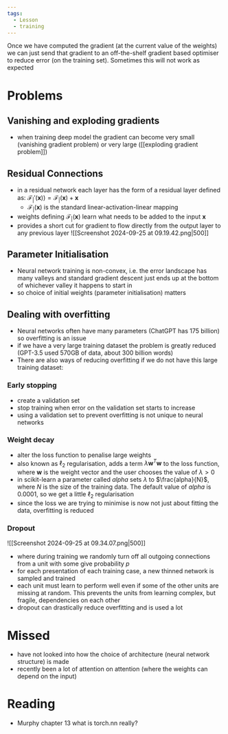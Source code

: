 ```yaml
---
tags:
  - Lesson
  - training
---
```

Once we have computed the gradient (at the current value of the weights) we can just send that gradient to an off-the-shelf gradient based optimiser to reduce error (on the training set). Sometimes this will not work as expected
# Problems
## Vanishing and exploding gradients 
- when training deep model the gradient can become very small (vanishing gradient problem) or very large ([[exploding gradient problem]])
## Residual Connections
- in a residual network each layer has the form of a residual layer defined as: $\mathcal{F}_{|}'(\boldsymbol{x}))= \mathcal{F}_{|}(\boldsymbol{x})+\boldsymbol{x}$
	- $\mathcal{F}_{|}(\boldsymbol{x})$ is the standard linear-activation-linear mapping
- weights defining $\mathcal{F}_{|}(\boldsymbol{x})$ learn what needs to be added to the input $\boldsymbol{x}$ 
- provides a short cut for gradient to flow directly from the output layer to any previous layer
![[Screenshot 2024-09-25 at 09.19.42.png|500]]
## Parameter Initialisation
- Neural network training is non-convex, i.e. the error landscape has many valleys and standard gradient descent just ends up at the bottom of whichever valley it happens to start in
- so choice of initial weights (parameter initialisation) matters
## Dealing with overfitting
- Neural networks often have many parameters (ChatGPT has 175 billion) so overfitting is an issue
- if we have a very large training dataset the problem is greatly reduced (GPT-3.5 used 570GB of data, about 300 billion words)
- There are also ways of reducing overfitting if we do not have this large training dataset:
### Early stopping
- create a validation set
- stop training when error on the validation set starts to increase
- using a validation set to prevent overfitting is not unique to neural networks
### Weight decay
- alter the loss function to penalise large weights
- also known as $\ell_{2}$ regularisation, adds a term $\lambda \boldsymbol{w}^{T}\boldsymbol{w}$ to the loss function, where $\boldsymbol{w}$ is the weight vector and the user chooses the value of $\lambda>0$
- in scikit-learn a parameter called $alpha$ sets $\lambda$ to $\frac{alpha}{N}$, where $N$ is the size of the training data. The default value of $alpha$ is $0.0001$, so we get a little $\ell_{2}$ regularisation
- since the loss we are trying to minimise is now not just about fitting the data, overfitting is reduced
### Dropout
![[Screenshot 2024-09-25 at 09.34.07.png|500]]
- where during training we randomly turn off all outgoing connections from a unit with some give probability $p$
- for each presentation of each training case, a new thinned network is sampled and trained
- each unit must learn to perform well even if some of the other units are missing at random. This prevents the units from learning complex, but fragile, dependencies on each other
- dropout can drastically reduce overfitting and is used a lot
# Missed
- have not looked into how the choice of architecture (neural network structure) is made
- recently been a lot of attention on attention (where the weights can depend on the input)
# Reading
- Murphy chapter 13
what is torch.nn really? 